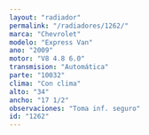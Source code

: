 ```yaml
---
layout: "radiador"
permalink: "/radiadores/1262/"
marca: "Chevrolet"
modelo: "Express Van"
ano: "2009"
motor: "V8 4.8 6.0"
transmision: "Automática"
parte: "10032"
clima: "Con clima"
alto: "34"
ancho: "17 1/2"
observaciones: "Toma inf. seguro"
id: "1262"
---
```


